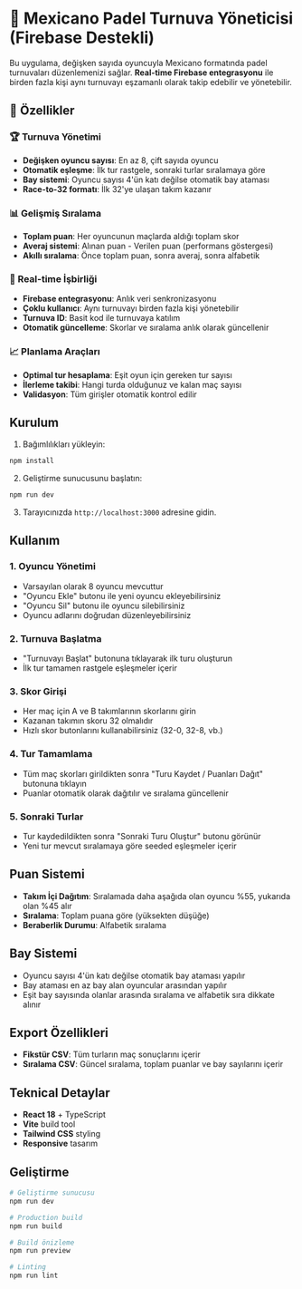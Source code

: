 # 🏸 Mexicano Padel Turnuva Yöneticisi (Firebase Destekli)

Bu uygulama, değişken sayıda oyuncuyla Mexicano formatında padel turnuvaları düzenlemenizi sağlar. **Real-time Firebase entegrasyonu** ile birden fazla kişi aynı turnuvayı eşzamanlı olarak takip edebilir ve yönetebilir.

## 🌟 Özellikler

### 🏆 Turnuva Yönetimi
- **Değişken oyuncu sayısı**: En az 8, çift sayıda oyuncu
- **Otomatik eşleşme**: İlk tur rastgele, sonraki turlar sıralamaya göre
- **Bay sistemi**: Oyuncu sayısı 4'ün katı değilse otomatik bay ataması
- **Race-to-32 formatı**: İlk 32'ye ulaşan takım kazanır

### 📊 Gelişmiş Sıralama
- **Toplam puan**: Her oyuncunun maçlarda aldığı toplam skor
- **Averaj sistemi**: Alınan puan - Verilen puan (performans göstergesi)
- **Akıllı sıralama**: Önce toplam puan, sonra averaj, sonra alfabetik

### 🔄 Real-time İşbirliği
- **Firebase entegrasyonu**: Anlık veri senkronizasyonu
- **Çoklu kullanıcı**: Aynı turnuvayı birden fazla kişi yönetebilir
- **Turnuva ID**: Basit kod ile turnuvaya katılım
- **Otomatik güncelleme**: Skorlar ve sıralama anlık olarak güncellenir

### 📈 Planlama Araçları
- **Optimal tur hesaplama**: Eşit oyun için gereken tur sayısı
- **İlerleme takibi**: Hangi turda olduğunuz ve kalan maç sayısı
- **Validasyon**: Tüm girişler otomatik kontrol edilir

## Kurulum

1. Bağımlılıkları yükleyin:
```bash
npm install
```

2. Geliştirme sunucusunu başlatın:
```bash
npm run dev
```

3. Tarayıcınızda `http://localhost:3000` adresine gidin.

## Kullanım

### 1. Oyuncu Yönetimi
- Varsayılan olarak 8 oyuncu mevcuttur
- "Oyuncu Ekle" butonu ile yeni oyuncu ekleyebilirsiniz
- "Oyuncu Sil" butonu ile oyuncu silebilirsiniz
- Oyuncu adlarını doğrudan düzenleyebilirsiniz

### 2. Turnuva Başlatma
- "Turnuvayı Başlat" butonuna tıklayarak ilk turu oluşturun
- İlk tur tamamen rastgele eşleşmeler içerir

### 3. Skor Girişi
- Her maç için A ve B takımlarının skorlarını girin
- Kazanan takımın skoru 32 olmalıdır
- Hızlı skor butonlarını kullanabilirsiniz (32-0, 32-8, vb.)

### 4. Tur Tamamlama
- Tüm maç skorları girildikten sonra "Turu Kaydet / Puanları Dağıt" butonuna tıklayın
- Puanlar otomatik olarak dağıtılır ve sıralama güncellenir

### 5. Sonraki Turlar
- Tur kaydedildikten sonra "Sonraki Turu Oluştur" butonu görünür
- Yeni tur mevcut sıralamaya göre seeded eşleşmeler içerir

## Puan Sistemi

- **Takım İçi Dağıtım**: Sıralamada daha aşağıda olan oyuncu %55, yukarıda olan %45 alır
- **Sıralama**: Toplam puana göre (yüksekten düşüğe)
- **Beraberlik Durumu**: Alfabetik sıralama

## Bay Sistemi

- Oyuncu sayısı 4'ün katı değilse otomatik bay ataması yapılır
- Bay ataması en az bay alan oyuncular arasından yapılır
- Eşit bay sayısında olanlar arasında sıralama ve alfabetik sıra dikkate alınır

## Export Özellikleri

- **Fikstür CSV**: Tüm turların maç sonuçlarını içerir
- **Sıralama CSV**: Güncel sıralama, toplam puanlar ve bay sayılarını içerir

## Teknical Detaylar

- **React 18** + TypeScript
- **Vite** build tool
- **Tailwind CSS** styling
- **Responsive** tasarım

## Geliştirme

```bash
# Geliştirme sunucusu
npm run dev

# Production build
npm run build

# Build önizleme
npm run preview

# Linting
npm run lint
```
